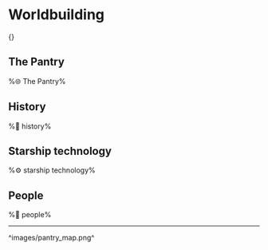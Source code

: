 # Worldbuilding

{}

## **The Pantry**
%🌐 The Pantry%

## **History**
%🏺 history%

## **Starship technology**
%⚙️ starship technology%

## **People**
%👤 people%

---

^images/pantry_map.png^

